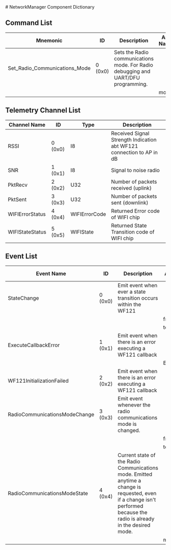 <title>NetworkManager Component Dictionary</title>
# NetworkManager Component Dictionary


## Command List

|Mnemonic|ID|Description|Arg Name|Arg Type|Comment
|---|---|---|---|---|---|
|Set_Radio_Communications_Mode|0 (0x0)|Sets the Radio communications mode. For Radio debugging and UART/DFU programming.| | |
| | | |mode|nm_radio_communications_mode||

## Telemetry Channel List

|Channel Name|ID|Type|Description|
|---|---|---|---|
|RSSI|0 (0x0)|I8|Received Signal Strength Indication abt WF121 connection to AP in dB|
|SNR|1 (0x1)|I8|Signal to noise radio|
|PktRecv|2 (0x2)|U32|Number of packets received (uplink)|
|PktSent|3 (0x3)|U32|Number of packets sent (downlink)|
|WIFIErrorStatus|4 (0x4)|WIFIErrorCode|Returned Error code of WIFI chip|
|WIFIStateStatus|5 (0x5)|WIFIState|Returned State Transition code of WIFI chip|

## Event List

|Event Name|ID|Description|Arg Name|Arg Type|Arg Size|Description
|---|---|---|---|---|---|---|
|StateChange|0 (0x0)|Emit event when ever a state transition occurs within the WF121| | | | |
| | | |from_state|networkmanager_state_from|||
| | | |to_state|networkmanager_state_to|||
|ExecuteCallbackError|1 (0x1)|Emit event when there is an error executing a WF121 callback| | | | |
| | | |ErrorCode|U16|||
|WF121InitializationFailed|2 (0x2)|Emit event when there is an error executing a WF121 callback| | | | |
|RadioCommunicationsModeChange|3 (0x3)|Emit event whenever the radio communications mode is changed.| | | | |
| | | |from_mode|nm_radio_communications_mode_from|||
| | | |to_mode|nm_radio_communications_mode_to|||
|RadioCommunicationsModeState|4 (0x4)|Current state of the Radio Communications mode. Emitted anytime a change is requested, even if a change isn't performed because the radio is already in the desired mode.| | | | |
| | | |mode|nm_radio_communications_mode_now|||
